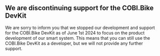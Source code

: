 ## We are discontinuing support for the COBI.Bike DevKit

We are sorry to inform you that we stopped our development and support for the COBI.Bike DevKit as of June 1st 2024 to focus on the product development of our smart system. This means that you can still use the COBI.Bike DevKit as a developer, but we will not provide any further support.
